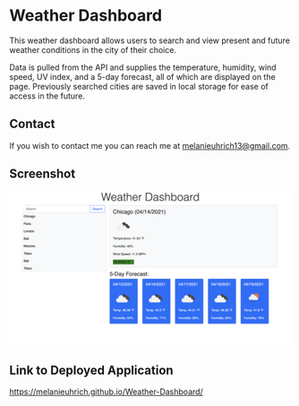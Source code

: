 # Weather Dashboard

This weather dashboard allows users to search and view present and future weather conditions in the city of their choice. 

Data is pulled from the API and supplies the temperature, humidity, wind speed, UV index, and a 5-day forecast, all of which are displayed on the page. Previously searched cities are saved in local storage for ease of access in the future. 

## Contact

If you wish to contact me you can reach me at melanieuhrich13@gmail.com.

## Screenshot 

![screenshot](./Assets/screenshot.png)

## Link to Deployed Application 

https://melanieuhrich.github.io/Weather-Dashboard/